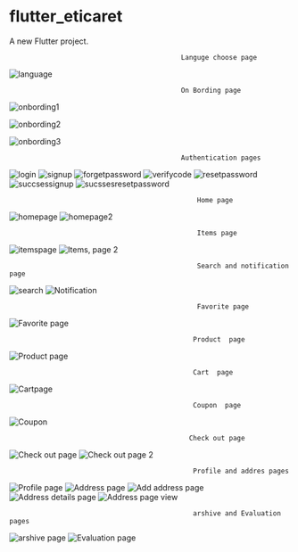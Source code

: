 # flutter_eticaret

A new Flutter project.

                                               Languge choose page

![language](https://github.com/yamanturkmenoglu/Ecommerce_users/assets/92741437/dea5f038-6c35-463f-af5f-5b08a1a6dddd)


                                               On Bording page
                                              
![onbording1](https://github.com/yamanturkmenoglu/Ecommerce_users/assets/92741437/89b949d3-0635-4370-bf25-9ee7311323b9) 

![onbording2](https://github.com/yamanturkmenoglu/Ecommerce_users/assets/92741437/f4439113-2b23-42e8-b2fb-d05d9b050351)

![onbording3](https://github.com/yamanturkmenoglu/Ecommerce_users/assets/92741437/df1296b2-faef-45c2-a997-1c2c4ff2a2cd)


                                               Authentication pages

![login](https://github.com/yamanturkmenoglu/Ecommerce_users/assets/92741437/8c702048-cf8e-41a5-9b2b-bd84fdfcb88f)
![signup](https://github.com/yamanturkmenoglu/Ecommerce_users/assets/92741437/06e0db33-da09-4310-9cb9-5dbaf91ff204)
![forgetpassword](https://github.com/yamanturkmenoglu/Ecommerce_users/assets/92741437/83b0472f-a399-4b91-81f5-b20e0b0dff6f)
![verifycode](https://github.com/yamanturkmenoglu/Ecommerce_users/assets/92741437/24780a0f-81b7-42af-84fd-fd5b16811ecd)
![resetpassword](https://github.com/yamanturkmenoglu/Ecommerce_users/assets/92741437/ab8e52c1-75cc-4b11-8249-38bcdca0d8c2)
![succsessignup](https://github.com/yamanturkmenoglu/Ecommerce_users/assets/92741437/ea919f2a-0f29-43ed-adb7-06970a20333b)
![sucssesresetpassword](https://github.com/yamanturkmenoglu/Ecommerce_users/assets/92741437/aaa8ef2d-ab6d-4433-87a9-8cfe93742ea4)



                                                   Home page
                                                   

![homepage](https://github.com/yamanturkmenoglu/Ecommerce_users/assets/92741437/ddb4eb9d-c862-4525-879a-cd9804fc7578)
![homepage2](https://github.com/yamanturkmenoglu/Ecommerce_users/assets/92741437/3cc97909-f7dc-40af-8e10-381c9ffa8ad5)

                                                   Items page

![itemspage](https://github.com/yamanturkmenoglu/Ecommerce_users/assets/92741437/ff69e346-9bfe-4744-a224-7aa4a46c6310)
![Items, page 2](https://github.com/yamanturkmenoglu/Ecommerce_users/assets/92741437/800e9dec-1b09-4d58-be4e-5efaf8826d51)

                                                   Search and notification page


![search](https://github.com/yamanturkmenoglu/Ecommerce_users/assets/92741437/2bc03ffa-aae9-41c7-a0f2-372c4a38c56e)
![Notification](https://github.com/yamanturkmenoglu/Ecommerce_users/assets/92741437/87d34142-2a3d-42e9-abac-5d1b28c81950)

                                                   Favorite page

![Favorite page](https://github.com/yamanturkmenoglu/Ecommerce_users/assets/92741437/42794f33-3974-4839-8edd-a10a40c66ff2)

                                                  Product  page

![Product page](https://github.com/yamanturkmenoglu/Ecommerce_users/assets/92741437/b43f4426-ffec-43d5-b985-e18f256f6ee3)
                                                
                                                  Cart  page


![Cartpage](https://github.com/yamanturkmenoglu/Ecommerce_users/assets/92741437/8b771e45-a383-4db7-b349-882e084b89eb)

                                                  Coupon  page


![Coupon](https://github.com/yamanturkmenoglu/Ecommerce_users/assets/92741437/43464fab-0cb5-4609-8828-a3d972412fa4)

                                                 Check out page


![Check out page](https://github.com/yamanturkmenoglu/Ecommerce_users/assets/92741437/f0754426-88dd-4d7b-aa5b-86224da51694)
![Check out page 2](https://github.com/yamanturkmenoglu/Ecommerce_users/assets/92741437/202a7b7b-ffb1-441d-b56a-0109ae9ccf17)

                                                  Profile and addres pages


![Profile page](https://github.com/yamanturkmenoglu/Ecommerce_users/assets/92741437/16fc8fdf-aa23-4495-bc72-5c1de8b5ab38)
![Address page](https://github.com/yamanturkmenoglu/Ecommerce_users/assets/92741437/9c24065f-d9e9-440c-9a66-7e1d64918ad8)
![Add address page](https://github.com/yamanturkmenoglu/Ecommerce_users/assets/92741437/07a4796d-9f68-4668-b2f6-aa7f8459c911)
![Address details page](https://github.com/yamanturkmenoglu/Ecommerce_users/assets/92741437/87051974-de90-4c72-a08e-f1d15ddcb438)
![Address page view](https://github.com/yamanturkmenoglu/Ecommerce_users/assets/92741437/f1b45cb6-17a1-47f2-abaa-75354abc348e)

                                                  arshive and Evaluation pages

![arshive page](https://github.com/yamanturkmenoglu/Ecommerce_users/assets/92741437/29eb7a6f-3b83-4a98-a1c3-187e09795d7c)
![Evaluation page](https://github.com/yamanturkmenoglu/Ecommerce_users/assets/92741437/d8970166-d2d9-4c0b-b72b-14416ddeac0d)
